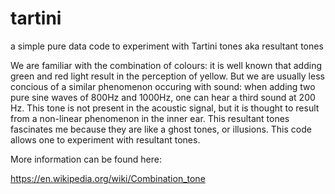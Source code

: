 # tartini
a simple pure data code to experiment with Tartini tones aka resultant tones

We are familiar with the combination of colours: it is well known that adding green and red light result in the perception of yellow. But we are usually less concious of a similar phenomenon occuring with sound: when adding two pure sine waves of 800Hz and 1000Hz, one can hear a third sound at 200 Hz. This tone is not present in the acoustic signal, but it is thought to result from a non-linear phenomenon in the inner ear. This resultant tones fascinates me because they are like a ghost tones, or illusions. This code allows one to experiment with resultant tones.

More information can be found here:

https://en.wikipedia.org/wiki/Combination_tone
